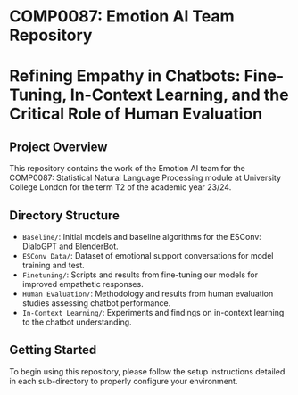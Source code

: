 # COMP0087: Emotion AI Team Repository
# Refining Empathy in Chatbots: Fine-Tuning, In-Context Learning, and the Critical Role of Human Evaluation

## Project Overview

This repository contains the work of the Emotion AI team for the COMP0087: Statistical Natural Language Processing module at University College London for the term T2 of the academic year 23/24.


## Directory Structure

- `Baseline/`: Initial models and baseline algorithms for the ESConv: DialoGPT and BlenderBot.
- `ESConv Data/`: Dataset of emotional support conversations for model training and test.
- `Finetuning/`: Scripts and results from fine-tuning our models for improved empathetic responses.
- `Human Evaluation/`: Methodology and results from human evaluation studies assessing chatbot performance.
- `In-Context Learning/`: Experiments and findings on in-context learning to the chatbot understanding.


## Getting Started

To begin using this repository, please follow the setup instructions detailed in each sub-directory to properly configure your environment.
